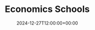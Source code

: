 ---
weight: 10100
title: "Economics Schools"
description: "Your Global Directory of Computer Science Schools"
icon: database
date: 2024-12-27T12:00:00+00:00
---